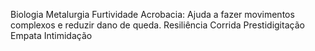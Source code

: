 Biologia
Metalurgia
Furtividade
Acrobacia: Ajuda a fazer movimentos complexos e reduzir dano de queda.
Resiliência
Corrida
Prestidigitação
Empata
Intimidação
